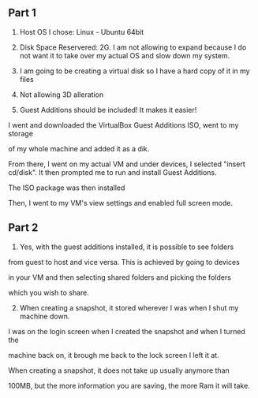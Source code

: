 ## Part 1 



1. Host OS I chose: Linux - Ubuntu 64bit 

2. Disk Space Reservered: 2G. I am not allowing to expand because I do not want it to take over my actual OS and slow down my system. 

3. I am going to be creating a virtual disk so I have a hard copy of it in my files

4. Not allowing 3D alleration 

5. Guest Additions should be included! It makes it easier! 

I went and downloaded the VirtualBox Guest Additions ISO, went to my storage

 of my whole machine and added it as a dik. 

 From there, I went on my actual VM and under devices, I selected "insert cd/disk". It then prompted me to run and install Guest Additions. 

 The ISO package was then installed

 Then, I went to my VM's view settings and enabled full screen mode. 

 
## Part 2

1. Yes, with the guest additions installed, it is possible to see folders

from guest to host and vice versa. This is achieved by going to devices

in your VM and then selecting shared folders and picking the folders

which you wish to share. 

2. When creating a snapshot, it stored wherever I was when I shut my machine down. 

I was on the login screen when I created the snapshot and when I turned the 

machine back on, it brough me back to the lock screen I left it at. 

When creating a snapshot, it does not take up usually anymore than

100MB, but the more information you are saving, the more Ram it will take. 

